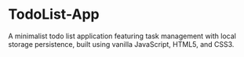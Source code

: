 # TodoList-App
A minimalist todo list application featuring task management with local storage persistence, built using vanilla JavaScript, HTML5, and CSS3.
